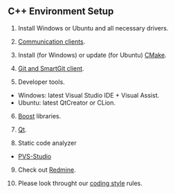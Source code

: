 ## C++ Environment Setup

1. Install Windows or Ubuntu and all necessary drivers.

2. [Communication clients](../../communication/README.md).

3. Install (for Windows) or update (for Ubuntu) [CMake](https://cmake.org).
  
4. [Git and SmartGit client](../../git/README.md).

5. Developer tools.

  * Windows: latest Visual Studio IDE + Visual Assist.
  * Ubuntu: latest QtCreator or CLion.

6. [Boost](http://www.boost.org) libraries.

7. [Qt](https://www.qt.io).

8. Static code analyzer

  * [PVS-Studio](https://www.viva64.com/en/pvs-studio/)
  
9. Check out [Redmine](../../redmine).

10. Please look throught our [coding style](../../coding-style) rules.

